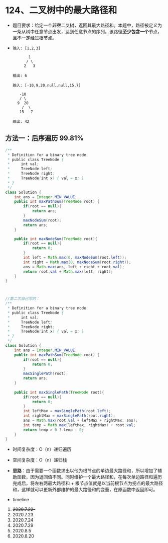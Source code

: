 # 124、二叉树中的最大路径和

- 题目要求：给定一个**非空**二叉树，返回其最大路径和。本题中，路径被定义为一条从树中任意节点出发，达到任意节点的序列。该路径**至少包含一个**节点，且不一定经过根节点。

- ```
  输入: [1,2,3]
  
         1
        / \
       2   3
  
  输出: 6
  
  输入: [-10,9,20,null,null,15,7]
  
     -10
     / \
    9  20
      /  \
     15   7
  
  输出: 42
  ```



## 方法一：后序遍历 99.81%

```java
/**
 * Definition for a binary tree node.
 * public class TreeNode {
 *     int val;
 *     TreeNode left;
 *     TreeNode right;
 *     TreeNode(int x) { val = x; }
 * }
 */
class Solution {
    int ans = Integer.MIN_VALUE;
    public int maxPathSum(TreeNode root) {
        if(root == null){
            return ans;
        }
        maxNodeSum(root);
        return ans;
    }

    public int maxNodeSum(TreeNode root){
        if(root == null){
            return 0;
        }
        int left = Math.max(0, maxNodeSum(root.left));
        int right = Math.max(0, maxNodeSum(root.right));
        ans = Math.max(ans, left + right + root.val);
        return root.val + Math.max(left, right);
    }
}



//第二次自己写的：
/**
 * Definition for a binary tree node.
 * public class TreeNode {
 *     int val;
 *     TreeNode left;
 *     TreeNode right;
 *     TreeNode(int x) { val = x; }
 * }
 */
class Solution {
    int ans = Integer.MIN_VALUE;
    public int maxPathSum(TreeNode root) {
        if(root == null){
            return 0;
        }
        maxSinglePath(root);
        return ans;
    }
    
    public int maxSinglePath(TreeNode root){
        if(root == null){
            return 0;
        }
        int leftMax = maxSinglePath(root.left);
        int rightMax = maxSinglePath(root.right);
        ans = Math.max(root.val + leftMax + rightMax, ans);
        int temp = Math.max(leftMax, rightMax) + root.val;
        return temp > 0 ? temp : 0;
    }
}
```

- 时间复杂度：O（n）递归遍历
- 空间复杂度：O（n）递归栈
- **思路**：由于需要一个函数求出以他为根节点的单边最大路径和，所以增加了辅助函数，因为返回值不同。同时维护一个最大路径和，在每次单边路径和遍历完成后，将左右两最大路径和 + 根节点值就是以当前根节点为拐点的最大路径和，这样就可以更新外部维护的最大路径和的变量，在原函数中返回即可。





- timeline

1. ~~2020.7.22-~~
2. 2020.7.23
3. 2020.7.24
4. 2020.7.29
5. 2020.8.5
6. 2020.8.20